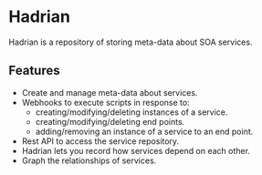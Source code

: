 Hadrian
=======

Hadrian is a repository of storing meta-data about SOA services.

Features
--------
 - Create and manage meta-data about services.
 - Webhooks to execute scripts in response to:
   - creating/modifying/deleting instances of a service.
   - creating/modifying/deleting end points.
   - adding/removing an instance of a service to an end point.
 - Rest API to access the service repository.
 - Hadrian lets you record how services depend on each other.
 - Graph the relationships of services.

